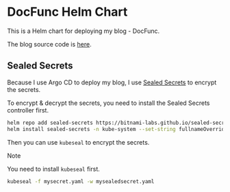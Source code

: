 # DocFunc Helm Chart

This is a Helm chart for deploying my blog - DocFunc.

The blog source code is [here](https://github.com/YilanBoy/blog).

## Sealed Secrets

Because I use Argo CD to deploy my blog, I use [Sealed Secrets](https://github.com/bitnami-labs/sealed-secrets) to encrypt the secrets.

To encrypt & decrypt the secrets, you need to install the Sealed Secrets controller first.

```bash
helm repo add sealed-secrets https://bitnami-labs.github.io/sealed-secrets
helm install sealed-secrets -n kube-system --set-string fullnameOverride=sealed-secrets-controller sealed-secrets/sealed-secrets
```

Then you can use `kubeseal` to encrypt the secrets.

> [!NOTE]
>
> You need to install `kubeseal` first.

```bash
kubeseal -f mysecret.yaml -w mysealedsecret.yaml
```
